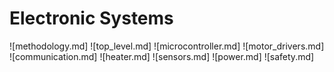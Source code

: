 Electronic Systems
==================

![methodology.md]
![top_level.md]
![microcontroller.md]
![motor_drivers.md]
![communication.md]
![heater.md]
![sensors.md]
![power.md]
![safety.md]

